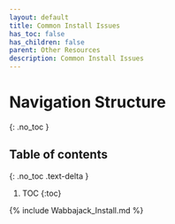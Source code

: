 ```yaml
---
layout: default
title: Common Install Issues
has_toc: false
has_children: false
parent: Other Resources
description: Common Install Issues
---
```


# Navigation Structure
{: .no_toc }

## Table of contents
{: .no_toc .text-delta }

1. TOC
{:toc}


{% include Wabbajack_Install.md %}